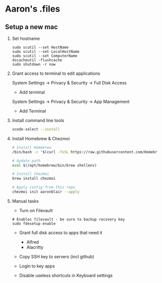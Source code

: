 # Aaron's .files

## Setup a new mac

1. Set hostname

   ```
   sudo scutil --set HostName
   sudo scutil --set LocalHostName
   sudo scutil --set ComputerName
   dscacheutil -flushcache
   sudo shutdown -r now
   ```

2. Grant access to terminal to edit applications

    System Settings -> Privacy & Security -> Full Disk Access
    - Add terminal
    
    System Settings -> Privacy & Security -> App Management
    - Add Terminal

3. Install command line tools

   ```sh
   xcode-select --install
   ```

4. Install Homebrew & Chezmoi

   ```sh
   # Install Homebrew
   /bin/bash -c "$(curl -fsSL https://raw.githubusercontent.com/Homebrew/install/HEAD/install.sh)"

   # Update path
   eval $(/opt/homebrew/bin/brew shellenv)

   # Install Chezmoi
   brew install chezmoi

   # Apply config from this repo
   chezmoi init aaronblair --apply
   ```

5. Manual tasks

   - Turn on Filevault
   ```
   # Enables filevault - be sure to backup recovery key
   sudo fdesetup enable
   ```

   - Grant full disk access to apps that need it
     - Alfred
     - Alacritty

   - Copy SSH key to servers (incl github)

   - Login to key apps

   - Disable useless shortcuts in Keyboard settings




